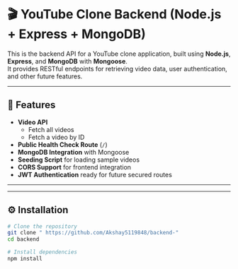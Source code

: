 # 🎬 YouTube Clone Backend (Node.js + Express + MongoDB)

This is the backend API for a YouTube clone application, built using **Node.js**, **Express**, and **MongoDB** with **Mongoose**.  
It provides RESTful endpoints for retrieving video data, user authentication, and other future features.

---

## 🚀 Features
- **Video API**
  - Fetch all videos
  - Fetch a video by ID
- **Public Health Check Route** (`/`)
- **MongoDB Integration** with Mongoose
- **Seeding Script** for loading sample videos
- **CORS Support** for frontend integration
- **JWT Authentication** ready for future secured routes

---


---

## ⚙️ Installation
```bash
# Clone the repository
git clone " https://github.com/Akshay5119848/backend-"
cd backend

# Install dependencies
npm install
